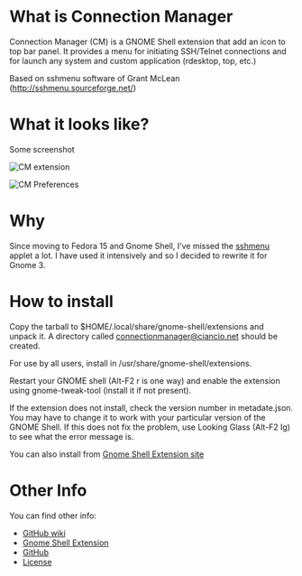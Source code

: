 What is Connection Manager
========================

Connection Manager (CM) is a GNOME Shell extension that add an icon to top bar panel. It provides a menu for initiating SSH/Telnet connections and for launch any system and custom application (rdesktop, top, etc.)

Based on sshmenu software of Grant McLean (http://sshmenu.sourceforge.net/)

What it looks like?
========================

Some screenshot

![CM extension](http://i.imgur.com/f5euB.png)

![CM Preferences](http://i.imgur.com/yhN52.png)


Why
========================

Since moving to Fedora 15 and Gnome Shell, I’ve missed the [sshmenu](http://sshmenu.sourceforge.net/) applet a lot. I have used it intensively and so I decided to rewrite it for Gnome 3.


How to install
========================

Copy the tarball to $HOME/.local/share/gnome-shell/extensions
and unpack it. A directory called connectionmanager@ciancio.net
should be created. 

For use by all users, install in /usr/share/gnome-shell/extensions.

Restart your GNOME shell (Alt-F2 r is one way) and enable the
extension using gnome-tweak-tool (install it if not present).

If the extension does not install, check the version number in
metadate.json. You may have to change it to work with your
particular version of the GNOME Shell. If this does not fix
the problem, use Looking Glass (Alt-F2 lg) to see what the
error message is.

You can also install from [Gnome Shell Extension site](https://extensions.gnome.org/extension/45/connection-manager/)

Other Info
========================

You can find other info: 

* [GitHub wiki](https://github.com/sciancio/connectionmanager/wiki)
* [Gnome Shell Extension](https://extensions.gnome.org/extension/45/connection-manager/)
* [GitHub](https://github.com/sciancio/connectionmanager)
* [License](https://github.com/sciancio/connectionmanager/wiki/License)




